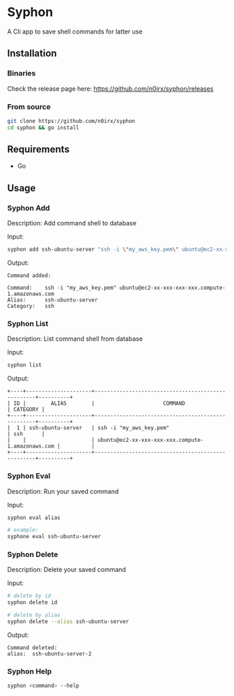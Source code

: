 # Syphon

A Cli app to save shell commands for latter use

## Installation

### Binaries
Check the release page here: https://github.com/n0irx/syphon/releases

### From source

```bash
git clone https://github.com/n0irx/syphon
cd syphon && go install
```

## Requirements
- Go

## Usage 

### Syphon Add

Description: Add command shell to database  

Input:  

```bash
syphon add ssh-ubuntu-server "ssh -i \"my_aws_key.pem\" ubuntu@ec2-xx-xxx-xxx-xxx.compute-1.amazonaws.com" sshs
```

Output:  

```
Command added:

Command:    ssh -i "my_aws_key.pem" ubuntu@ec2-xx-xxx-xxx-xxx.compute-1.amazonaws.com
Alias:      ssh-ubuntu-server
Category:   ssh
```

### Syphon List

Description: List command shell from database  

Input:  

```bash
syphon list
```

Output:  

```
+----+---------------------+---------------------------------------------------+----------+
| ID |        ALIAS        |                      COMMAND                      | CATEGORY |
+----+---------------------+---------------------------------------------------+----------+
|  1 | ssh-ubuntu-server   | ssh -i "my_aws_key.pem"                           | ssh      |
|    |                     | ubuntu@ec2-xx-xxx-xxx-xxx.compute-1.amazonaws.com |          |
+----+---------------------+---------------------------------------------------+----------+
```

### Syphon Eval

Description: Run your saved command  

Input:  

```bash
syphon eval alias

# example: 
syphone eval ssh-ubuntu-server
```

### Syphon Delete

Description: Delete your saved command  

Input:  

```bash
# delete by id
syphon delete id

# delete by alias
syphon delete --alias ssh-ubuntu-server
```

Output:  

```
Command deleted:
alias:  ssh-ubuntu-server-2
```

### Syphon Help

```bash
syphon <command> --help
```
